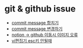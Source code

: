 # git & github issue
- [commit message 합치기](https://github.com/Naellu/TIL/blob/master/git%20%26%20github/issue/issue01.md)
- [commit message 변경하기](https://github.com/Naellu/TIL/blob/master/git%20%26%20github/issue/issue03.md)
- [notion -> github 이동시 이미지 오류](https://github.com/Naellu/TIL/blob/master/git%20%26%20github/issue/issue02.md)
- [vi편집기 esc키 안될때](https://github.com/Naellu/TIL/blob/master/git%20%26%20github/issue/issue04.md)

